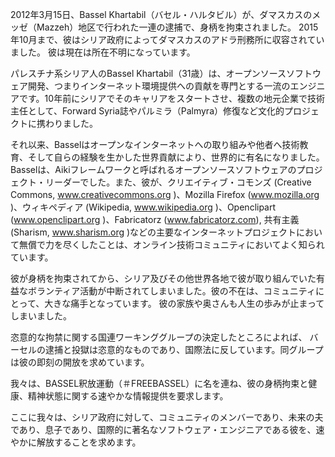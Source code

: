 2012年3月15日、Bassel Khartabil（バセル・ハルタビル）が、ダマスカスのメッゼ（Mazzeh）地区で行われた一連の逮捕で、身柄を拘束されました。
2015年10月まで、彼はシリア政府によってダマスカスのアドラ刑務所に収容されていました。
彼は現在は所在不明になっています。


パレスチナ系シリア人のBassel Khartabil（31歳）は、オープンソースソフトウェア開発、つまりインターネット環境提供への貢献を専門とする一流のエンジニアです。10年前にシリアでそのキャリアをスタートさせ、複数の地元企業で技術主任として、Forward Syria誌やパルミラ（Palmyra）修復など文化的プロジェクトに携わりました。

それ以来、Basselはオープンなインターネットへの取り組みや他者へ技術教育、そして自らの経験を生かした世界貢献により、世界的に有名になりました。Basselは、Aikiフレームワークと呼ばれるオープンソースソフトウェアのプロジェクト・リーダーでした。また、彼が、クリエイティブ・コモンズ (Creative Commons, www.creativecommons.org )、Mozilla Firefox (www.mozilla.org )、ウィキペディア (Wikipedia, www.wikipedia.org )、Openclipart (www.openclipart.org )、Fabricatorz (www.fabricatorz.com), 共有主義 (Sharism, www.sharism.org )などの主要なインターネットプロジェクトにおいて無償で力を尽くしたことは、オンライン技術コミュニティにおいてよく知られています。

彼が身柄を拘束されてから、シリア及びその他世界各地で彼が取り組んでいた有益なボランティア活動が中断されてしまいました。彼の不在は、コミュニティにとって、大きな痛手となっています。
彼の家族や奥さんも人生の歩みが止まってしまいました。

恣意的な拘禁に関する国連ワーキンググループの決定したところによれば、 バーセルの逮捕と投獄は恣意的なものであり、国際法に反しています。同グループ
は彼の即刻の開放を求めています。

我々は、BASSEL釈放運動（＃FREEBASSEL）に名を連ね、彼の身柄拘束と健康、精神状態に関する速やかな情報提供を要求します。

ここに我々は、シリア政府に対して、コミュニティのメンバーであり、未来の夫であり、息子であり、国際的に著名なソフトウェア・エンジニアである彼を、速やかに解放することを求めます。
